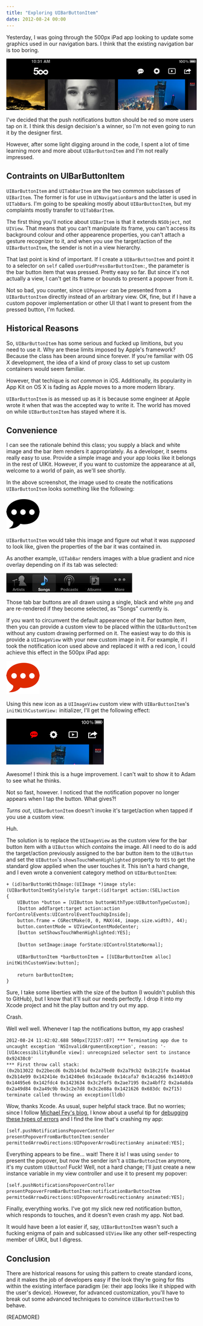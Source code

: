 ```yaml
---
title: "Exploring UIBarButtonItem"
date: 2012-08-24 00:00
---
```


Yesterday, I was going through the 500px iPad app looking to update some graphics used in our navigation bars. I think that the existing navigation bar is too boring.

 ![](/img/import/blog/exploring-uibarbuttonitem/36A0D5D3B0B24483B02E652F53987E58.png)

I've decided that the push notifications button should be red so more users tap on it. I think this design decision's a winner, so I'm not even going to run it by the designer first.

However, after some light digging around in the code, I spent a lot of time learning more and more about `UIBarButtonItem` and I'm not really impressed.

## Contraints on UIBarButtonItem

`UIBarButtonItem` and `UITabBarItem` are the two common subclasses of `UIBarItem`. The former is for use in `UINavigationBar`s and the latter is used in `UITabBar`s. I'm going to be speaking mostly about `UIBarButtonItem`, but my complaints mostly transfer to `UITabBarItem`.

The first thing you'll notice about `UIBarItem` is that it extends `NSObject`, not `UIView`. That means that you can't manipulate its frame, you can't access its background colour and other appearence properties, you can't attach a gesture recognizer to it, and when you use the target/action of the `UIBarButtonItem`, the sender is not in a view hierarchy.

That last point is kind of important. If I create a `UIBarButtonItem` and point it to a selector on `self` called `userDidPressBarButtonItem:`, the parameter is the bar button item that was pressed. Pretty easy so far. But since it's not actually a view, I can't get its frame or bounds to present a popover from it.

Not so bad, you counter, since `UIPopover` can be presented from a `UIBarButtonItem` directly instead of an arbitrary view. OK, fine, but if I have a custom popover implementation or other UI that I want to present from the pressed button, I'm fucked.

## Historical Reasons

So, `UIBarButtonItem` has some serious and fucked up limitions, but you need to use it. Why are these limits imposed by Apple's framework? Because the class has been around since forever. If you're familiar with OS X development, the idea of a kind of proxy class to set up custom containers would seem familiar.

However, that techique is _not common_ in iOS. Additionally, its popularity in App Kit on OS X is fading as Apple moves to a more modern library.

`UIBarButtonItem` is as messed up as it is because some engineer at Apple wrote it when that was the accepted way to write it. The world has moved on while `UIBarButtonItem` has stayed where it is.

## Convenience

I can see the rationale behind this class; you supply a black and white image and the bar item renders it appropriately. As a developer, it seems really easy to use. Provide a simple image and your app looks like it belongs in the rest of UIKit. However, if you want to customize the appearance at all, welcome to a world of pain, as we'll see shortly.

In the above screenshot, the image used to create the notifications `UIBarButtonItem` looks something like the following:

 ![](/img/import/blog/exploring-uibarbuttonitem/F8D3867C5BC4452DAC0C9BE2584016D8.png)

`UIBarButtonItem` would take this image and figure out what it was _supposed_ to look like, given the properties of the bar it was contained in.

As another example, `UITabBar` renders images with a blue gradient and nice overlay depending on if its tab was selected:

 ![](/img/import/blog/exploring-uibarbuttonitem/A3390B33CC1D4BA6AF60B1A7EEF861B8.jpg)

Those tab bar buttons are all drawn using a single, black and white `png` and are re-rendered if they become selected, as "Songs" currently is.

If you want to circumvent the default appearence of the bar button item, then you can provide a custom view to be placed within the `UIBarButtonItem` without any custom drawing performed on it. The easiest way to do this is provide a `UIImageView` with your new custom image in it. For example, if I took the notification icon used above and replaced it with a red icon, I could achieve this effect in the 500px iPad app:

 ![](/img/import/blog/exploring-uibarbuttonitem/BEE259C5A030421CB65C5D8012123F70.png)

Using this new icon as a `UIImageView` custom view with `UIBarButtonItem`'s `initWithCustomView:` initializer, I'll get the following effect:

 ![](/img/import/blog/exploring-uibarbuttonitem/9E6BCEDFF1564134A3449996EDA4205B.png)

Awesome! I think this is a huge improvement. I can't wait to show it to Adam to see what he thinks.

Not so fast, however. I noticed that the notification popover no longer appears when I tap the button. What gives?!

_Turns out_, `UIBarButtonItem` doesn't invoke it's target/action when tapped if you use a custom view.

Huh.

The solution is to replace the `UIImageView` as the custom view for the bar button item with a `UIButton` which _contains_ the image. All I need to do is add the target/action previously assigned to the bar button item to the `UIButton` and set the `UIButton`'s `showsTouchWhenHighlighted` property to `YES` to get the standard glow applied when the user touches it. This isn't a hard change, and I even wrote a convenient category method on `UIBarButtonItem`:

```
+ (id)barButtonWithImage:(UIImage *)image style:(UIBarButtonItemStyle)style target:(id)target action:(SEL)action
{
    UIButton *button = [UIButton buttonWithType:UIButtonTypeCustom];
    [button addTarget:target action:action forControlEvents:UIControlEventTouchUpInside];
    button.frame = CGRectMake(0, 0, MAX(44, image.size.width), 44);
    button.contentMode = UIViewContentModeCenter;
    [button setShowsTouchWhenHighlighted:YES];

    [button setImage:image forState:UIControlStateNormal];

    UIBarButtonItem *barButtonItem = [[UIBarButtonItem alloc] initWithCustomView:button];

    return barButtonItem;
}
```

Sure, I take some liberties with the size of the button (I wouldn't publish this to GitHub), but I know that it'll suit our needs perfectly. I drop it into my Xcode project and hit the play button and try out my app.

Crash.

Well well well. Whenever I tap the notifications button, my app crashes!

```
2012-08-24 11:42:02.688 500px[72157:c07] *** Terminating app due to uncaught exception 'NSInvalidArgumentException', reason: '-[UIAccessibilityBundle view]: unrecognized selector sent to instance 0x92438c0'
*** First throw call stack:
(0x2b13022 0x22becd6 0x2b14cbd 0x2a79ed0 0x2a79cb2 0x18c21fe 0xa44a4 0x2b14e99 0x142414e 0x14240e6 0x14caade 0x14cafa7 0x14ca266 0x14493c0 0x14495e6 0x142fdc4 0x1423634 0x3c2fef5 0x2ae7195 0x2a4bff2 0x2a4a8da 0x2a49d84 0x2a49c9b 0x3c2e7d8 0x3c2e88a 0x1421626 0x683dc 0x2f15)
terminate called throwing an exception(lldb)
```

Wow, thanks Xcode. As usual, super helpful stack trace. But no worries; since I follow [Michael Fey's blog](http://www.fruitstandsoftware.com), I know about a useful tip for [debugging these types of errors](http://www.fruitstandsoftware.com/blog/2012/08/quick-and-easy-debugging-of-unrecognized-selector-sent-to-instance/) and I find the line that's crashing my app:

```
[self.pushNotificationsPopoverController presentPopoverFromBarButtonItem:sender permittedArrowDirections:UIPopoverArrowDirectionAny animated:YES];
```

Everything appears to be fine... wait! There it is! I was using `sender` to present the popover, but now the sender isn't a `UIBarButtonItem` anymore, it's my custom `UIButton`! Fuck! Well, not a hard change; I'll just create a new instance variable in my view controller and use it to present my popover:

```
[self.pushNotificationsPopoverController presentPopoverFromBarButtonItem:notificationBarButtonItem permittedArrowDirections:UIPopoverArrowDirectionAny animated:YES];
```

Finally, everything works. I've got my slick new red notification button, which responds to touches, and it doesn't even crash my app. Not bad.

It would have been a lot easier if, say, `UIBarButtonItem` wasn't such a fucking enigma of pain and sublcassed `UIView` like any other self-respecting member of UIKit, but I digress.

## Conclusion

There are historical reasons for using this pattern to create standard icons, and it makes the job of developers easy if the look they're going for fits within the existing interface paradigm (ie: their app looks like it shipped with the user's device). However, for advanced customization, you'll have to break out some advanced techniques to convince `UIBarButtonItem` to behave.

(READMORE)
